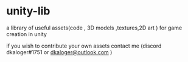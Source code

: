 # unity-lib
a library of useful assets(code , 3D models ,textures,2D art ) for game creation in unity

if you wish to contribute your own assets contact me (discord dkaloger#1751 or dkaloger@outlook.com ) 
